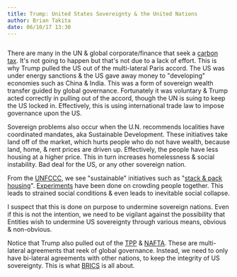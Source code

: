 ```yaml
---
title: Trump: United States Sovereignty & the United Nations
author: Brian Takita
date: 06/10/17 13:30
---
```


```js exec route
```

There are many in the UN & global corporate/finance that seek a <a href="https://www.wikiwand.com/en/Carbon_tax" target="_blank">carbon tax</a>. It's not going to happen but that's not due to a lack of effort. This is why Trump pulled the US out of the multi-lateral Paris accord. The US was under energy sanctions & the US gave away money to "developing" economies such as China & India. This was a form of sovereign wealth transfer guided by global governance. Fortunately it was voluntary & Trump acted correctly in pulling out of the accord, though the UN is suing to keep the US locked in. Effectively, this is using international trade law to impose governance upon the US.

<!--more-->

Sovereign problems also occur when the U.N. recommends localities have coordinated mandates, aka Sustainable Development. These initiatives take land off of the market, which hurts people who do not have wealth, because land, home, & rent prices are driven up. Effectively, the people have less housing at a higher price. This in turn increases homelessness & social instability. Bad deal for the US, or any other sovereign nation.

From the <a href="https://www.wikiwand.com/en/United_Nations_Framework_Convention_on_Climate_Change" target="_blank">UNFCCC</a>, we see "sustainable" initiatives such as "<a href="http://americandreamcoalition.org/?page_id=3299" target="_blank">stack & pack housing</a>". <a href="https://nihrecord.nih.gov/newsletters/2008/07_25_2008/story1.htm" target="_blank">Experiments</a> have been done on crowding people together. This leads to strained social conditions & even leads to inevitable social collapse.

I suspect that this is done on purpose to undermine sovereign nations. Even if this is not the intention, we need to be vigilant against the possibility that Entities wish to undermine US sovereignty through various means, obvious & non-obvious.

Notice that Trump also pulled out of the <a href="http://www.foxnews.com/politics/2017/01/23/trump-signs-executive-order-withdrawing-us-from-tpp-trade-deal.html" target="_blank">TPP</a> & <a href="http://www.foxnews.com/politics/2017/04/27/trump-agrees-to-renegotiate-nafta-with-canada-mexico-leaders.html" target="_blank">NAFTA</a>. These are multi-lateral agreements that reek of global governance. Instead, we need to only have bi-lateral agreements with other nations, to keep the integrity of US sovereignty. This is what <a href="https://www.wikiwand.com/en/BRICS" target="_blank">BRICS</a> is all about.
